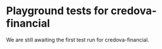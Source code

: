 # Playground tests for credova-financial
We are still awaiting the first test run for credova-financial.
